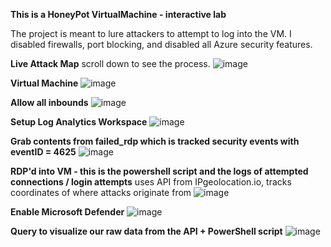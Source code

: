 **This is a HoneyPot VirtualMachine - interactive lab**

The project is meant to lure attackers to attempt to log into the VM. I disabled firewalls, port blocking, and disabled all Azure security features.

**Live Attack Map**
scroll down to see  the process.
![image](https://github.com/SchmaltzVisuals/AzureSentinelLiveAttackMap/assets/38481385/47ce9eb1-07ad-4832-a935-da82c8541ed7)


**Virtual Machine**
![image](https://github.com/SchmaltzVisuals/AzureSentinelLiveAttackMap/assets/38481385/f72aa734-5d6b-4d96-983e-0b7f0f18951a)

**Allow all inbounds**
![image](https://github.com/SchmaltzVisuals/AzureSentinelLiveAttackMap/assets/38481385/8f3d191d-9ae8-46e0-b923-3c2fbfa09eaa)

**Setup Log Analytics Workspace**
![image](https://github.com/SchmaltzVisuals/AzureSentinelLiveAttackMap/assets/38481385/d95c7aad-07f7-4967-8893-54cfeff57633)

**Grab contents from failed_rdp which is tracked security events with eventID = 4625**
![image](https://github.com/SchmaltzVisuals/AzureSentinelLiveAttackMap/assets/38481385/9379365c-6124-4a16-b0b7-49bd27de9921)

**RDP'd into VM - this is the powershell script and the logs of attempted connections / login attempts**
uses API from IPgeolocation.io, tracks coordinates of where attacks originate from
![image](https://github.com/SchmaltzVisuals/AzureSentinelLiveAttackMap/assets/38481385/29d61bf6-1d45-408b-80ca-5c36781b149b)

**Enable Microsoft Defender**
![image](https://github.com/SchmaltzVisuals/AzureSentinelLiveAttackMap/assets/38481385/035df2da-efc7-4586-b549-fba8256f1c51)

**Query to visualize our raw data from the API + PowerShell script**
![image](https://github.com/SchmaltzVisuals/AzureSentinelLiveAttackMap/assets/38481385/427610da-7afc-4dee-b62e-f43df0f8e02c)
